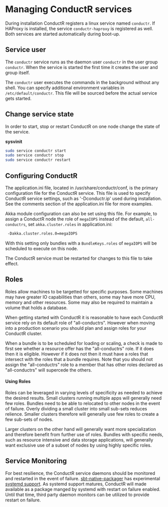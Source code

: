 # Managing ConductR services

During installation ConductR registers a linux service named `conductr`. If HAProxy is installed, the service `conductr-haproxy` is registered as well. Both services are started automatically during boot-up.

## Service user
The `conductr` service runs as the daemon user `conductr` in the user group `conductr`. When the service is started the first time it creates the user and group itself.

The `conductr` user executes the commands in the background without any shell. You can specify additional environment variables in `/etc/default/conductr`. This file will be sourced before the actual service gets started.


## Change service state

In order to start, stop or restart ConductR on one node change the state of the service.

**sysvinit**

```bash
sudo service conductr start
sudo service conductr stop
sudo service conductr restart
```

## Configuring ConductR

The application.ini file, located in /usr/share/conductr/conf, is the primary configuration file for the ConductR service. This file is used to specify ConductR service settings, such as '-Dconductr.ip' used during installation. See the comments section of the application.ini file for more examples.

Akka module configuration can also be set using this file. For example, to assign a ConductR node the role of `megaIOPS` instead of the default, `all-conductrs`, set `akka.cluster.roles` in application.ini:

```bash
 -Dakka.cluster.roles.0=megaIOPS
 ```
With this setting only bundles with a `BundleKeys.roles` of `megaIOPS` will be scheduled to execute on this node.

The ConductR service must be restarted for changes to this file to take effect.

## Roles

Roles allow machines to be targetted for specific purposes. Some machines may have greater IO capabilities than others, some may have more CPU, memory and other resources. Some may also be required to maintain a volume that holds a database.

When getting started with ConductR it is reasonable to have each ConductR service rely on its default role of "all-conductrs". However when moving into a production scenario you should plan and assign roles for your ConductR cluster.

When a bundle is to be scheduled for loading or scaling, a check is made to first see whether a resource offer has the "all-conductrs" role. If it does then it is eligible. However if it does not then it must have a roles that intersect with the roles that a bundle requires. Note that you should not assign the "all-conductrs" role to a member that has other roles declared as "all-conductrs" will supercede the others.

#### Using Roles

Roles can be leveraged in varying levels of specificity as needed to achieve the desired results. Small clusters running multiple apps will generally need few roles. Bundles need to be able to relocated to other nodes in the event of failure. Overly dividing a small cluster into small sub-sets reduces relience.  Smaller clusters therefore will generally use few roles to create a few sub-sets of nodes.

Larger clusters on the other hand will generally want more specialization and therefore benefit from further use of roles. Bundles with specific needs, such as resource intensive and data storage applications, will generally want exclusive use of a subset of nodes by using highly specific roles.

## Service Monitoring

For best resilience, the ConductR service daemons should be monitored and restarted in the event of failure. [sbt-native-packager](https://github.com/sbt/sbt-native-packager) has experimental [systemd support](http://www.scala-sbt.org/sbt-native-packager/archetypes/java_server/customize.html#systemd-support). As systemd support matures, ConductR will made available as a package manged by systemd with restart on failure enabled. Until that time, third party daemon monitors can be utilized to provide restart on failure.
